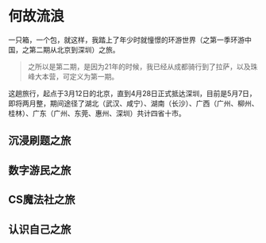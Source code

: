 # 何故流浪

一只箱，一个包，就这样，我踏上了年少时就憧憬的环游世界（之第一季环游中国，之第二期从北京到深圳）之旅。

> 之所以是第二期，是因为21年的时候，我已经从成都骑行到了拉萨，以及珠峰大本营，可定义为第一期。

这趟旅行，起点于3月12日的北京，直到4月28日正式抵达深圳，目前是5月7日，即将两月整，期间途径了湖北（武汉、咸宁）、湖南（长沙）、广西（广州、柳州、桂林）、广东（广州、东莞、惠州、深圳）共计四省十市。

## 沉浸刷题之旅 

## 数字游民之旅

## CS魔法社之旅

## 认识自己之旅

